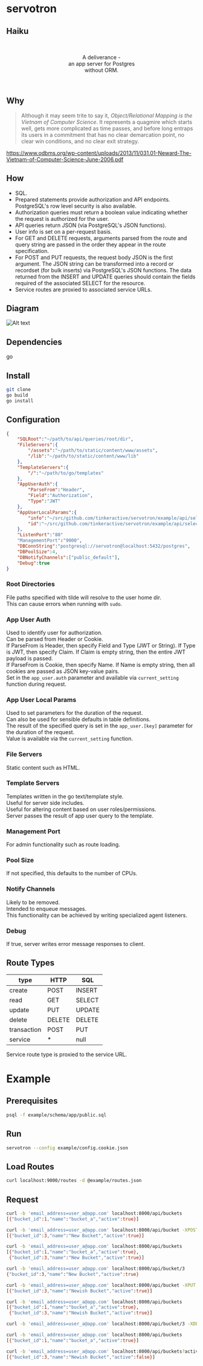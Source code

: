 # servotron

## Haiku
<br/>
<p align="center">
A deliverance -<br/>
an app server for Postgres<br/>
without ORM.
</p>
<br/>

## Why
>Although it may seem trite to say it, <i>Object/Relational Mapping is the Vietnam of Computer Science</i>. It represents a quagmire which starts well, gets more complicated as time passes, and before long entraps its users in a commitment that has no clear demarcation point, no clear win conditions, and no clear exit strategy.

https://www.odbms.org/wp-content/uploads/2013/11/031.01-Neward-The-Vietnam-of-Computer-Science-June-2006.pdf

## How
  * SQL.
  * Prepared statements provide authorization and API endpoints. PostgreSQL's row level security is also available.
  * Authorization queries must return a boolean value indicating whether the request is authorized for the user.
  * API queries return JSON (via PostgreSQL's JSON functions).
  * User info is set on a per-request basis.
  * For GET and DELETE requests, arguments parsed from the route and query string are passed in the order they appear in the route specification.
  * For POST and PUT requests, the request body JSON is the first argument. The JSON string can be transformed into a record or recordset (for bulk inserts) via PostgreSQL's JSON functions. The data returned from the INSERT and UPDATE queries should contain the fields required of the associated SELECT for the resource.
  * Service routes are proxied to associated service URLs.

## Diagram

![Alt text](doc/img/ServotronFlow.png "ServotronFlow")

## Dependencies
go

## Install
```bash
git clone
go build
go install
```

## Configuration
```json
{
	"SQLRoot":"~/path/to/api/queries/root/dir",
	"FileServers":{
		"/assets":"~/path/to/static/content/www/assets",
		"/lib":"~/path/to/static/content/www/lib"
	},
	"TemplateServers":{
		"/":"~/path/to/go/templates"
	},
	"AppUserAuth":{
		"ParseFrom":"Header",
		"Field":"Authorization",
		"Type":"JWT"
	},
	"AppUserLocalParams":{
		"info":"~/src/github.com/tinkeractive/servotron/example/api/select/app_user/self.sql",
		"id":"~/src/github.com/tinkeractive/servotron/example/api/select/app_user/id.sql"
	},
	"ListenPort":"80"
	"ManagementPort":"9000",
	"DBConnString":"postgresql://servotron@localhost:5432/postgres",
	"DBPoolSize":4,
	"DBNotifyChannels":["public_default"],
	"Debug":true
}
```
### Root Directories
File paths specified with tilde will resolve to the user home dir.\
This can cause errors when running with `sudo`.

### App User Auth
Used to identify user for authorization.\
Can be parsed from Header or Cookie.\
If ParseFrom is Header, then specify Field and Type (JWT or String). If Type is JWT, then specify Claim. If Claim is empty string, then the entire JWT payload is passed.\
If ParseFrom is Cookie, then specify Name. If Name is empty string, then all cookies are passed as JSON key-value pairs.\
Set in the `app_user.auth` parameter and available via `current_setting` function during request.

### App User Local Params
Used to set parameters for the duration of the request.\
Can also be used for sensible defaults in table definitions.\
The result of the specified query is set in the `app_user.[key]` parameter for the duration of the request.\
Value is available via the `current_setting` function.

### File Servers
Static content such as HTML.

### Template Servers
Templates written in the go text/template style.\
Useful for server side includes.\
Useful for altering content based on user roles/permissions.\
Server passes the result of app user query to the template.

### Management Port
For admin functionality such as route loading.

### Pool Size
If not specified, this defaults to the number of CPUs.

### Notify Channels
Likely to be removed.\
Intended to enqueue messages.\
This functionality can be achieved by writing specialized agent listeners.

### Debug
If true, server writes error message responses to client.

## Route Types
type|HTTP|SQL
----|----|---
create|POST|INSERT
read|GET|SELECT
update|PUT|UPDATE
delete|DELETE|DELETE
transaction|POST|PUT|DELETE|TRANSACTION
service|*|null

Service route type is proxied to the service URL.

# Example

## Prerequisites
```bash
psql -f example/schema/app/public.sql
```

## Run
```bash
servotron --config example/config.cookie.json
```

## Load Routes
```bash
curl localhost:9000/routes -d @example/routes.json
```

## Request
```bash
curl -b 'email_address=user_a@app.com' localhost:8000/api/buckets
[{"bucket_id":1,"name":"bucket_a","active":true}]

curl -b 'email_address=user_a@app.com' localhost:8000/api/bucket -XPOST -d '[{"name":"New Bucket"}]'
[{"bucket_id":3,"name":"New Bucket","active":true}]

curl -b 'email_address=user_a@app.com' localhost:8000/api/buckets
[{"bucket_id":1,"name":"bucket_a","active":true},
 {"bucket_id":3,"name":"New Bucket","active":true}]

curl -b 'email_address=user_a@app.com' localhost:8000/api/bucket/3
{"bucket_id":3,"name":"New Bucket","active":true}

curl -b 'email_address=user_a@app.com' localhost:8000/api/bucket -XPUT -d '{"bucket_id":3,"name":"Newish Bucket"}'
[{"bucket_id":3,"name":"Newish Bucket","active":true}]

curl -b 'email_address=user_a@app.com' localhost:8000/api/buckets
[{"bucket_id":1,"name":"bucket_a","active":true},
 {"bucket_id":3,"name":"Newish Bucket","active":true}]

curl -b 'email_address=user_a@app.com' localhost:8000/api/bucket/3 -XDELETE

curl -b 'email_address=user_a@app.com' localhost:8000/api/buckets
[{"bucket_id":1,"name":"bucket_a","active":true}]

curl -b 'email_address=user_a@app.com' localhost:8000/api/buckets?active=false
[{"bucket_id":3,"name":"Newish Bucket","active":false}]
```

